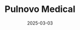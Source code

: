 ---  
layout: startup_page  
title: "Pulnovo Medical"  
id: "pulnovomed.com"  
permalink: "/pulnovomedicalpulnovomed.com03032025/"  
website: "http://www.pulnovomed.com/"  
funding_round: "Series C"  
funding_amount: "$100M"  
investors: "Qiming Venture Partners, Lilly Asia Ventures, OrbiMed, Gaorong Capital"  
about: "Pulnovo Medical is a medical device company focused on developing therapeutic solutions for pulmonary hypertension (PH) and heart failure (HF). Their core product, the PADN (Pulmonary Artery Denervation) technology, is a minimally invasive treatment for PH. Pulnovo Medical aims to improve patient outcomes through advanced medical technology."  
markets: "Medical Devices, Healthcare"  
hq: "Wuxi, Anhui, China"  
founded_year: "2013"  
linkedin: "https://www.linkedin.com/company/pulnovo-medical?trk=ppro_cprof"  
twitter: "https://twitter.com/pulnovo_medical"  
instagram: ""  
facebook: "https://www.facebook.com/pulnovomed"  
crunchbase: "https://www.crunchbase.com/organization/pulnovo-medical"  
pitchbook: "https://pitchbook.com/profiles/company/469573-48"  

date_display: "03-Mar-2025"  
date: "2025-03-03"

# SEO Optimization  
meta_title: "Pulnovo Medical - Series C Funding ($100M)"  
meta_description: "Pulnovo Medical, Pulnovo Medical is a medical device company focused on developing therapeutic solutions for pulmonary hypertension (PH) and heart failure (HF). Their ..."  
meta_keywords: "Pulnovo Medical, Medical Devices, Healthcare, Series C funding"  
canonical_url: "https://startup.projectstartups.com/pulnovomedicalpulnovomed.com03032025/"  
---